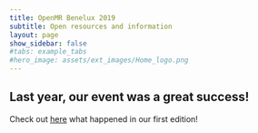 ```yaml
---
title: OpenMR Benelux 2019
subtitle: Open resources and information
layout: page
show_sidebar: false
#tabs: example_tabs
#hero_image: assets/ext_images/Home_logo.png
---
```


## Last year, our event was a great success!
Check out [here](https://openmrbenelux.github.io/openmrb2019/) what happened in our first edition!
